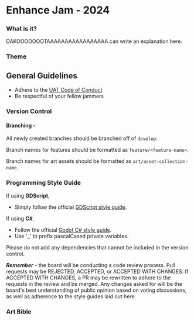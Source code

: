 # Enhance Jam - 2024
### What is it?
DAKOOOOOOOTAAAAAAAAAAAAAAAAA can write an explanation here.
### Theme
## General Guidelines
- Adhere to the [UAT Code of Conduct](https://www.uat.edu/uat-policies)
- Be respectful of your fellow jammers
  
### Version Control
#### Branching - 
All newly created branches should be branched off of `develop`.

Branch names for features should be formatted as `feature/<feature-name>`.

Branch names for art assets should be formatted as `art/asset-collection-name`.

### Programming Style Guide
If using **GDScript**, 
- Simply follow the official [GDScript style guide](https://docs.godotengine.org/en/stable/tutorials/scripting/gdscript/gdscript_styleguide.html).

If using **C#**,
- Follow the official [Godot C# style guide](https://docs.godotengine.org/en/stable/tutorials/scripting/c_sharp/c_sharp_style_guide.html).
- Use '_' to prefix pascalCased private variables.

Please do not add any dependencies that cannot be included in the version control.

_**Remember**_ - the board will be conducting a code review process.  Pull requests may be REJECTED, ACCEPTED, or ACCEPTED WITH CHANGES.  If ACCEPTED WITH CHANGES, a PR may be rewritten to adhere to the requests in the review and be merged.  Any changes asked for will be the board's best understanding of public opinion based on voting discussions, as well as adherence to the style guides laid out here.

### Art Bible
